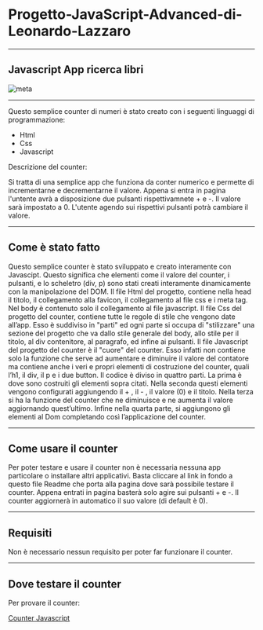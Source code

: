 # Progetto-JavaScript-Advanced-di-Leonardo-Lazzaro
***
## Javascript App ricerca libri
![meta](https://github.com/user-attachments/assets/3b7719ab-068a-45a0-bff2-825ce6c28ff2)

***
Questo semplice counter di numeri è stato creato con i seguenti linguaggi di programmazione:
- Html
- Css
- Javascript

Descrizione del counter:

Si tratta di una semplice app che funziona da conter numerico e permette di incrementarne e decrementarne il valore. Appena si entra in pagina l'untente avrà a disposizione due pulsanti rispettivamnete + e -. Il valore sarà impostato a 0. L'utente agendo sui rispettivi pulsanti potrà cambiare il valore. 

***

## Come è stato fatto
Questo semplice counter è stato sviluppato e creato interamente con Javascipt. Questo significa che elementi come il valore del counter, i pulsanti, e lo scheletro (div, p) sono stati creati interamente dinamicamente con la manipolazione del DOM. Il file Html del progetto, contiene nella head il titolo, il collegamento alla favicon, il collegamento al file css e i meta tag. Nel body è contenuto solo il collegamento al file javascript. Il file Css del progetto del counter, contiene tutte le regole di stile che vengono date all’app. Esso è suddiviso in "parti" ed ogni parte si occupa di "stilizzare" una sezione del progetto che va dallo stile generale del body,  allo stile per il titolo, al div contenitore, al paragrafo, ed infine ai pulsanti. Il file Javascript del progetto del counter è il "cuore" del counter. Esso infatti non contiene solo la funzione che serve ad aumentare e diminuire il valore del contatore ma contiene anche i veri e propri elementi di costruzione del counter, quali l’h1, il div, il p e i due button. Il codice è diviso in quattro parti. La prima è dove sono costruiti gli elementi sopra citati. Nella seconda questi elementi vengono configurati aggiungendo il + , il - , il valore (0) e il titolo. Nella terza si ha la funzione del counter che ne diminuisce e ne aumenta il valore aggiornando quest’ultimo. Infine nella quarta parte, si aggiungono gli elementi al Dom completando così l’applicazione del counter.

***

## Come usare il counter
Per poter testare e usare il counter non è necessaria nessuna app particolare o installare altri applicativi. Basta cliccare al link in fondo a questo file Readme che porta alla pagina dove sarà possibile testare il counter. Appena entrati in pagina basterà solo agire sui pulsanti + e -. Il counter aggiornerà in automatico il suo valore (di default è 0).

***

## Requisiti
Non è necessario nessun requisito per poter far funzionare il counter.

***

## Dove testare il counter
Per provare il counter:

[Counter Javascript](https://lazzaroleonardo.github.io/ProgettoCounterLeonardoLazzaro/ "Pagina dove provare il Counter Javascript")
